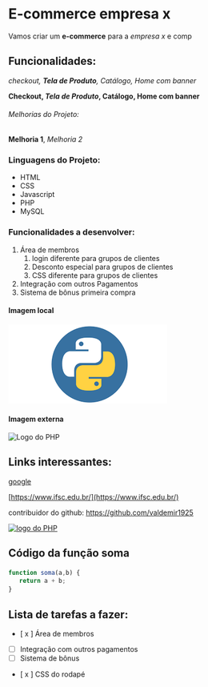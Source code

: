 # E-commerce empresa x

Vamos criar um **e-commerce** para a *empresa x* e comp

## Funcionalidades:

_checkout, **Tela de Produto**, Catálogo, Home com banner_

**Checkout, _Tela de Produto_, Catálogo, Home com banner**

###### Melhorias do Projeto:

__Melhoria 1__, _Melhoria 2_

### Linguagens do Projeto:

* HTML
* CSS
* Javascript
* PHP
* MySQL

### Funcionalidades a desenvolver:

1. Área de membros
   1. login diferente para grupos de clientes
   2. Desconto especial para grupos de clientes
   3. CSS diferente para grupos de clientes
2. Integração com outros Pagamentos
3. Sistema de bônus primeira compra


#### Imagem local

![Logo do python](img/python.png)

#### Imagem externa

![Logo do PHP](https://upload.wikimedia.org/wikipedia/commons/2/27/PHP-logo.svg)


## Links interessantes:

[google](https://www.google.com)

[https://www.ifsc.edu.br/](https://www.ifsc.edu.br/)

contribuidor do github: https://github.com/valdemir1925

[![logo do PHP](https://upload.wikimedia.org/wikipedia/commons/2/27/PHP-logo.svg)](https://github.com/valdemir1925)

## Código da função soma 

```javascript
function soma(a,b) {
   return a + b;
}
```

## Lista de tarefas a fazer:

- [ x ] Área de membros
- [ ] Integração com outros pagamentos
- [ ] Sistema de bônus
- [ x ] CSS do rodapé


